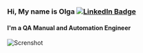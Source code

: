 <h3> Hi, My name is Olga <a href="[https://www.linkedin.com/feed/](https://www.linkedin.com/in/olga-vorontsova/))"> <img src="https://img.shields.io/badge/LinkedIn-blue?style=for-the-badge&logo=linkedin&logoColor=white" alt="LinkedIn Badge"/>
  </a> 
<h4> I'm a QA Manual and Automation Engineer </h4>

![Screnshot](https://github.com/https://github.com/OlVoron/OlVoron/blob/main/quality-assurance-company-1024x581-1.jpg)
